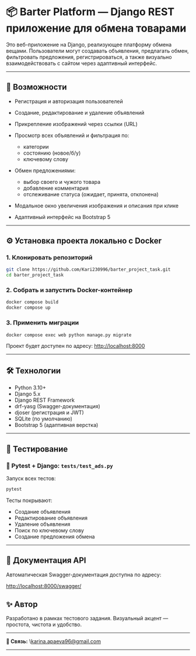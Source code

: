 # 📦 Barter Platform — Django REST приложение для обмена товарами

Это веб-приложение на Django, реализующее платформу обмена вещами. Пользователи могут создавать объявления, предлагать обмен, фильтровать предложения, регистрироваться, а также визуально взаимодействовать с сайтом через адаптивный интерфейс.

---

## 🚀 Возможности

* Регистрация и авторизация пользователей
* Создание, редактирование и удаление объявлений
* Прикрепление изображений через ссылки (URL)
* Просмотр всех объявлений и фильтрация по:

  * категории
  * состоянию (новое/б/у)
  * ключевому слову
* Обмен предложениями:

  * выбор своего и чужого товара
  * добавление комментария
  * отслеживание статуса (ожидает, принята, отклонена)
* Модальное окно увеличения изображения и описания при клике
* Адаптивный интерфейс на Bootstrap 5

---

## ⚙️ Установка проекта локально с Docker

### 1. Клонировать репозиторий

```bash
git clone https://github.com/Kari230996/barter_project_task.git
cd barter_project_task
```

### 2. Собрать и запустить Docker-контейнер

```bash
docker compose build
docker compose up
```

### 3. Применить миграции

```bash
docker compose exec web python manage.py migrate
```

Проект будет доступен по адресу: [http://localhost:8000](http://localhost:8000)

---

## 🛠 Технологии

* Python 3.10+
* Django 5.x
* Django REST Framework
* drf-yasg (Swagger-документация)
* djoser (регистрация и JWT)
* SQLite (по умолчанию)
* Bootstrap 5 (адаптивная верстка)

---

## 🧪 Тестирование

### 📁 Pytest + Django: `tests/test_ads.py`

Запуск всех тестов:

```bash
pytest
```

Тесты покрывают:

* Создание объявления
* Редактирование объявления
* Удаление объявления
* Поиск по ключевому слову
* Создание предложения обмена

---

## 🧾 Документация API

Автоматическая Swagger-документация доступна по адресу:

[http://localhost:8000/swagger/](http://localhost:8000/swagger/)

## ✨ Автор

Разработано в рамках тестового задания. Визуальный акцент — простота, чистота и удобство.

---

**📧 Связь:** \karina.apaeva96@gmail.com

---


